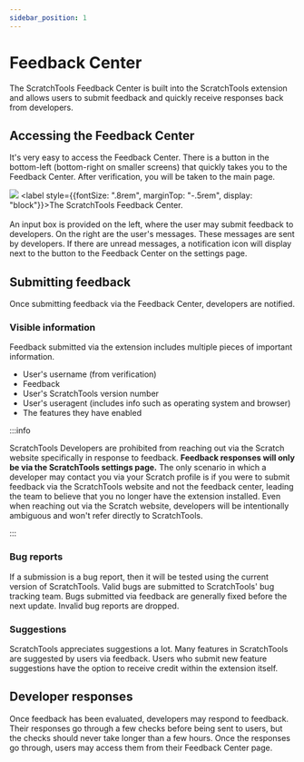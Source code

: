 ```yaml
---
sidebar_position: 1
---
```


# Feedback Center

The ScratchTools Feedback Center is built into the ScratchTools extension and allows users to submit feedback and quickly receive responses back from developers.

## Accessing the Feedback Center
It's very easy to access the Feedback Center. There is a button in the bottom-left (bottom-right on smaller screens) that quickly takes you to the Feedback Center. After verification, you will be taken to the main page.

![](https://i.ibb.co/hMbk8Pk/Screenshot-2024-01-06-at-10-04-05-AM.png)
<label style={{fontSize: ".8rem", marginTop: "-.5rem", display: "block"}}>The ScratchTools Feedback Center.</label>
<br></br>
An input box is provided on the left, where the user may submit feedback to developers. On the right are the user's messages. These messages are sent by developers. If there are unread messages, a notification icon will display next to the button to the Feedback Center on the settings page.

## Submitting feedback
Once submitting feedback via the Feedback Center, developers are notified.
### Visible information
Feedback submitted via the extension includes multiple pieces of important information.
- User's username (from verification)
- Feedback
- User's ScratchTools version number
- User's useragent (includes info such as operating system and browser)
- The features they have enabled

:::info

ScratchTools Developers are prohibited from reaching out via the Scratch website specifically in response to feedback. **Feedback responses will only be via the ScratchTools settings page.** The only scenario in which a developer may contact you via your Scratch profile is if you were to submit feedback via the ScratchTools website and not the feedback center, leading the team to believe that you no longer have the extension installed. Even when reaching out via the Scratch website, developers will be intentionally ambiguous and won't refer directly to ScratchTools.

:::

### Bug reports
If a submission is a bug report, then it will be tested using the current version of ScratchTools. Valid bugs are submitted to ScratchTools' bug tracking team. Bugs submitted via feedback are generally fixed before the next update. Invalid bug reports are dropped.

### Suggestions
ScratchTools appreciates suggestions a lot. Many features in ScratchTools are suggested by users via feedback. Users who submit new feature suggestions have the option to receive credit within the extension itself.

## Developer responses
Once feedback has been evaluated, developers may respond to feedback. Their responses go through a few checks before being sent to users, but the checks should never take longer than a few hours. Once the responses go through, users may access them from their Feedback Center page.
